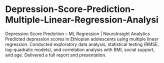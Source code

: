 # Depression-Score-Prediction-Multiple-Linear-Regression-Analysi
Depression Score Prediction – ML Regression | NeuroInsight Analytics Predicted depression scores in Ethiopian adolescents using multiple linear regression. Conducted exploratory data analysis, statistical testing (RMSE, log-quadratic models), and correlation analysis with BMI, social support, and age. Delivered a full report and presentation.
